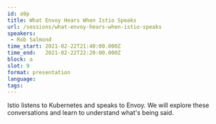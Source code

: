 ```yaml
---
id: a9p
title: What Envoy Hears When Istio Speaks
url: /sessions/what-envoy-hears-when-istio-speaks
speakers:
 - Rob Salmond
time_start: 2021-02-22T21:40:00.000Z
time_end:   2021-02-22T22:20:00.000Z
block: a
slot: 9
format: presentation
language: 
tags:
---
```


Istio listens to Kubernetes and speaks to Envoy. We will explore these conversations and learn to understand what's being said.
